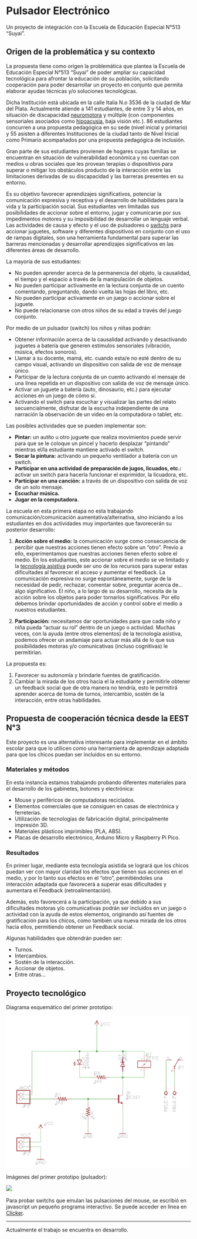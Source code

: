 # Pulsador Electrónico

Un proyecto de integración con la Escuela de Educación Especial N°513 “Suyai”.

## Origen de la problemática y su contexto

La propuesta tiene como origen la problemática que plantea la Escuela de Educación Especial N°513 “Suyai” de poder ampliar su capacidad tecnológica para afrontar la educación de su población, solicitando cooperación para poder desarrollar un proyecto en conjunto que permita elaborar ayudas técnicas y/o soluciones tecnológicas.

Dicha Institución está ubicada en la calle Italia N.o 3536 de la ciudad de Mar del Plata. Actualmente atiende a 141 estudiantes, de entre 3 y 14 años, en situación de discapacidad [neuromotora](https://es.wikipedia.org/wiki/Deficiencia_motriz) y múltiple (con componentes sensoriales asociados como [hipoacusia](https://es.wikipedia.org/wiki/Sordera), baja visión etc.). 86 estudiantes concurren a una propuesta pedagógica en su sede (nivel inicial y primario) y 55 asisten a diferentes Instituciones de la ciudad tanto de Nivel Inicial como Primario acompañados por una propuesta pedagógica de inclusión.

Gran parte de sus estudiantes provienen de hogares cuyas familias se encuentran en situación de vulnerabilidad económica y no cuentan con medios u obras sociales que les provean terapias o dispositivos para superar o mitigar los obstáculos producto de la
interacción entre las limitaciones derivadas de su discapacidad y las barreras presentes en su entorno.

Es su objetivo favorecer aprendizajes significativos, potenciar la comunicación expresiva y receptiva y el desarrollo de habilidades para la vida y la participación social. Sus estudiantes ven limitadas sus posibilidades de accionar sobre el entorno, jugar y comunicarse por sus impedimentos motores y su imposibilidad de desarrollar un lenguaje verbal. Las actividades de causa y efecto y el uso de pulsadores o [switchs](https://es.wikipedia.org/wiki/Interruptor) para accionar juguetes, software y diferentes dispositivos en conjunto con el uso de rampas digitales, son una herramienta fundamental para superar las barreras mencionadas y desarrollar aprendizajes significativos en las diferentes áreas de desarrollo.

La mayoría de sus estudiantes:

- No pueden aprender acerca de la permanencia del objeto, la causalidad, el tiempo y el espacio a través de la manipulación de objetos.
- No pueden participar activamente en la lectura conjunta de un cuento comentando, preguntando, dando vuelta las hojas del libro, etc.
- No pueden participar activamente en un juego o accionar sobre el juguete.
- No puede relacionarse con otros niños de su edad a través del juego conjunto.

Por medio de un pulsador (switch) los niños y niñas podrán:

- Obtener información acerca de la causalidad activando y desactivando juguetes a batería que generen estímulos sensoriales (vibración, música, efectos sonoros).
- Llamar a su docente, mamá, etc. cuando esta/e no esté dentro de su campo visual, activando un dispositivo con salida de voz de mensaje único.
- Participar de la lectura conjunta de un cuento activando el mensaje de una línea repetida en un dispositivo con salida de voz de mensaje único.
- Activar un juguete a batería (auto, dinosaurio, etc.) para ejecutar acciones en un juego de cómo sí.
- Activando el switch para escuchar y visualizar las partes del relato secuencialmente, disfrutar de la escucha independiente de una narración la observación de un video en la computadora o tablet, etc.

Las posibles actividades que se pueden implementar son:

- **Pintar:** un autito u otro juguete que realiza movimientos puede servir para que se le coloque un pincel y hacerlo desplazar “pintando” mientras el/la estudiante mantiene activado el switch.
- **Secar la pintura:** activando un pequeño ventilador a batería con un switch.
- **Participar en una actividad de preparación de jugos, licuados, etc.:** activar un switch para hacerla funcionar el exprimidor, la licuadora, etc.
- **Participar en una canción:** a través de un dispositivo con salida de voz de un solo mensaje.
- **Escuchar música.**
- **Jugar en la computadora.**

La escuela en esta primera etapa no esta trabajando comunicación/comunicación aumentativa/alternativa, sino iniciando a los estudiantes en dos actividades muy importantes que favorecerán su posterior desarrollo:

1. **Acción sobre el medio:** la comunicación surge como consecuencia de percibir que nuestras acciones tienen efecto sobre un “otro”. Previo a ello, experimentamos que nuestras acciones tienen efecto sobre el medio. En los estudiantes, este accionar sobre el medio se ve limitado y la [tecnología asistiva](https://aata-inclusion.org.ar/acerca-de-tecnologia-asistiva/) puede ser uno de los recursos para superar estas dificultades al favorecer el acceso y aumentar el feedback. La comunicación expresiva no surge espontáneamente, surge de la necesidad de pedir, rechazar, comentar sobre, preguntar acerca de... algo significativo. El niño, a lo largo de su desarrollo, necesita de la acción sobre los objetos para poder tornarlos significativos. Por ello debemos brindar oportunidades de acción y control sobre el medio a nuestros estudiantes.

2. **Participación:** necesitamos dar oportunidades para que cada niño y niña pueda “actuar su rol” dentro de un juego o actividad. Muchas veces, con la ayuda (entre otros elementos) de la tecnología asistiva, podemos ofrecer un andamiaje para actuar más allá de lo que sus posibilidades motoras y/o comunicativas (incluso cognitivas) le permitirían.

La propuesta es:

1. Favorecer su autonomía y brindarle fuentes de gratificación.
2. Cambiar la mirada de los otros hacia el la estudiante y permitirle obtener un feedback social que de otra manera no tendría, esto le permitirá aprender acerca de toma de turnos, intercambio, sostén de la interacción, entre otras habilidades.

## Propuesta de cooperación técnica desde la EEST N°3

Este proyecto es una alternativa interesante para implementar en el ámbito escolar para que lo utilicen como una herramienta de aprendizaje adaptada para que los chicos puedan ser incluidos en su entorno.

### Materiales y métodos

En esta instancia estamos trabajando probando diferentes materiales para el desarrollo de los gabinetes, botones y electrónica:

- Mouse y periféricos de computadoras reciclados.
- Elementos comerciales que se consiguen en casas de electrónica y ferreterías.
- Utilización de tecnologías de fabricación digital, principalmente impresión 3D.
- Materiales plásticos imprimibles (PLA, ABS).
- Placas de desarrollo electrónico, Arduino Micro y Raspberry Pi Pico.

### Resultados

En primer lugar, mediante esta tecnología asistida se logrará que los chicos puedan ver con mayor claridad los efectos que tienen sus acciones en el medio, y por lo tanto sus efectos en el “otro”, permitiéndoles una interacción adaptada que favorecerá a superar esas dificultades y aumentara el Feedback (retroalimentación).

Además, esto favorecerá a la participación, ya que debido a sus dificultades motoras y/o comunicativas podrán ser incluidos en un juego o actividad con la ayuda de estos elementos, originando así fuentes de gratificación para los chicos, como también una nueva mirada de los otros hacia ellos, permitiendo obtener un Feedback social.

Algunas habilidades que obtendrán pueden ser:

- Turnos.
- Intercambios.
- Sostén de la interacción.
- Accionar de objetos.
- Entre otras...

## Proyecto tecnológico

Diagrama esquemático del primer prototipo:

![](./docs/diagrama_esquematico.png)

Imágenes del primer prototipo (pulsador):

![](./docs/diseño_pulsa.png)

Para probar switchs que emulan las pulsaciones del mouse, se escribió en javascript un pequeño programa interactivo. Se puede acceder en línea en [Clicker](https://automatismos-mdq.com.ar/blog/tools/clicker/).

***
Actualmente el trabajo se encuentra en desarrollo. 